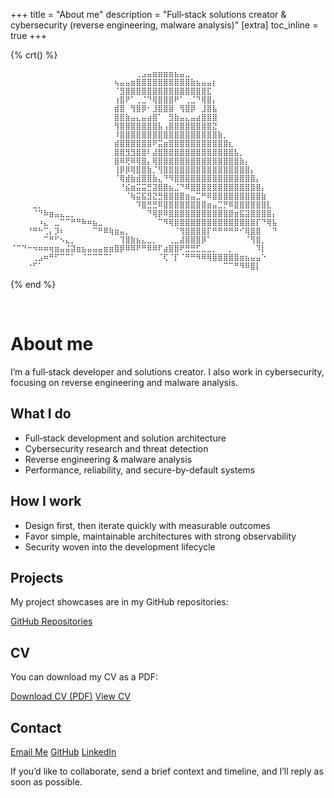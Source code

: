 +++
title = "About me"
description = "Full‑stack solutions creator & cybersecurity (reverse engineering, malware analysis)"
[extra]
toc_inline = true
+++

{% crt() %}
```
⠀⠀⠀⠀⠀⠀⠀⠀⠀⠀⠀⠀⠀⠀⠀⠀⠀⠀⠀⠀⠀⠀⠀⢀⣠⣤⣶⣶⣶⣶⣦⣤⣀⠀⠀⠀⠀⠀⠀⠀⠀⠀⠀⠀⠀⠀⠀⠀⠀
⠀⠀⠀⠀⠀⠀⠀⠀⠀⠀⠀⠀⠀⠀⠀⠀⠀⠀⠀⢦⣤⣤⣶⣿⣿⣿⣿⣿⣿⣿⣿⣿⣿⣷⣦⣤⣤⡆⠀⠀⠀⠀⠀⠀⠀⠀⠀⠀⠀
⠀⠀⠀⠀⠀⠀⠀⠀⠀⠀⠀⠀⠀⠀⠀⠀⠀⠀⠀⠈⣻⣿⣿⣿⣿⣿⣿⣿⣿⣿⣿⣿⣿⣿⣿⣿⣏⠀⠀⠀⠀⠀⠀⠀⠀⠀⠀⠀⠀
⠀⠀⠀⠀⠀⠀⠀⠀⠀⠀⠀⠀⠀⠀⠀⠀⠀⠀⠀⢰⣿⠟⠁⢀⣈⠙⢿⣿⣿⣿⠟⠁⢀⣈⠙⢿⣿⡄⠀⠀⠀⠀⠀⠀⠀⠀⠀⠀⠀
⠀⠀⠀⠀⠀⠀⠀⠀⠀⠀⠀⠀⠀⠀⠀⠀⠀⠀⠀⣾⣿⠀⢻⣿⡿⠂⣸⣿⣿⣿⠀⢻⣿⡿⠀⣸⣿⣧⠀⠀⠀⠀⠀⠀⠀⠀⠀⠀⠀
⠀⠀⠀⠀⠀⠀⠀⠀⠀⠀⠀⠀⠀⠀⠀⠀⠀⠀⠀⣿⣿⣷⣤⣄⣤⣴⣿⠁⠀⣻⣷⣤⣄⣤⣴⣿⣿⣿⠀⠀⠀⠀⠀⠀⠀⠀⠀⠀⠀
⠀⠀⠀⠀⠀⠀⠀⠀⠀⠀⠀⠀⠀⠀⠀⠀⠀⠀⠀⢻⣿⣿⣿⣿⣿⣿⣿⣧⢠⣿⣿⣿⣿⣿⣿⣿⣿⣝⠀⠀⠀⠀⠀⠀⠀⠀⠀⠀⠀
⠀⠀⠀⠀⠀⠀⠀⠀⠀⠀⠀⠀⠀⠀⠀⠀⠀⠀⠀⠸⣿⣿⣿⣿⣿⣿⣿⣿⣿⣿⣿⣿⣿⣿⣿⣿⣿⣿⣷⡀⠀⠀⠀⠀⠀⠀⠀⠀⠀
⠀⠀⠀⠀⠀⠀⠀⠀⠀⠀⠀⠀⠀⠀⠀⠀⠀⠀⠀⣾⣿⣿⣿⣿⣿⣿⠟⣭⣶⣿⣿⣿⣿⣿⣿⣿⣿⣿⣿⣿⣆⠀⠀⠀⠀⠀⠀⠀⠀
⠀⠀⠀⠀⠀⠀⠀⠀⠀⠀⠀⠀⠀⠀⠀⠀⠀⠀⠀⣿⣿⣻⣻⣿⣿⠇⣼⣿⣿⣿⣿⣿⣿⣿⣿⣿⣿⣿⣿⣿⣿⣧⡀⠀⠀⠀⠀⠀⠀
⠀⠀⠀⠀⠀⠀⠀⠀⠀⠀⠀⠀⠀⠀⠀⠀⠀⠀⠀⣿⠿⢟⠿⢿⣿⡄⢿⣿⣿⣿⣿⣿⣿⣿⣿⣿⣿⣿⣿⣿⣿⣿⣷⡄⠀⠀⠀⠀⠀
⠀⠀⠀⠀⠀⠀⠀⠀⠀⠀⠀⠀⠀⠀⠀⠀⠀⠀⠀⢸⡿⡿⢿⣿⣿⣷⡈⢻⣿⣿⣿⣿⣿⣿⣿⣿⣿⣿⣿⣿⣿⣿⣿⣿⡄⠀⠀⠀⠀
⠀⠀⠀⠀⠀⠀⠀⠀⠀⠀⠀⠀⠀⠀⠀⠀⠀⠀⠀⠈⢿⣾⣷⣾⣿⣿⣷⣄⠙⠻⣿⣿⣿⣿⣿⣿⣿⣿⣿⣿⣿⣿⣿⣿⣿⡄⠀⠀⠀
⠀⠀⠀⠀⠀⠀⠀⠀⠀⠀⠀⠀⠀⠀⠀⠀⠀⠀⠀⠀⠘⣮⣶⣭⣭⣛⣽⣿⣿⣦⣈⠙⠿⣿⣿⣿⣿⣿⣿⣿⣿⣿⣿⣿⣿⣿⡄⠀⠀
⠀⠀⠀⠀⠀⠀⠀⠀⠀⠀⠀⠀⠀⠀⠀⠀⠀⠀⠀⠀⠀⠈⢷⣭⣯⣻⣝⣛⣿⣿⣿⣿⣶⣤⣉⠛⠿⣿⣿⣿⣿⣿⣿⣿⣿⣿⣷⠀⠀
⠀⠀⠀⠀⣀⡀⠀⠀⠀⠀⠀⠀⠀⠀⠀⠀⠀⠀⠀⠀⠀⠀⠀⠹⣿⣛⣛⠿⣿⣿⣿⣿⣿⣿⣿⣿⣶⣤⣉⡛⠿⣿⣿⣿⣿⣿⣿⣇⠀
⠀⠀⠀⠀⠈⠙⠷⣶⣤⣄⣀⡀⠀⠀⠀⠀⠀⠀⠀⠀⠀⠀⠀⠀⠀⠙⢿⡿⠿⣿⣿⣿⣿⣿⣿⣿⣿⣿⣿⣿⣿⣶⣯⣽⣿⣿⣿⣿⡄
⠀⠀⠀⠀⠀⠰⣄⠀⣀⠉⠉⠛⠛⠷⠶⣦⣀⠀⠀⠀⠀⠀⠀⠀⠀⠀⠀⠉⠻⢿⣿⣿⣿⣿⣿⣿⣿⣿⣿⣿⣿⣿⣿⣿⣿⡏⠙⢿⣧
⠀⠀⠀⠘⠛⠓⢉⡄⡹⠆⠀⠀⠀⠀⠀⠉⠛⠿⢷⣶⣤⡀⠀⠀⠀⠀⠀⠀⠀⠀⠈⢻⣿⣿⣿⣿⡏⠛⠛⠛⠛⠛⠊⢿⣿⣿⠀⠀⠙
⠀⠀⠀⠀⠀⠀⠉⠛⠋⠢⣄⡀⠀⠀⠀⠀⠀⠀⠀⠀⢹⣿⣷⣦⣄⣀⡀⠀⠀⢀⣀⣼⣿⣿⣿⡿⠁⠀⠀⠀⠀⠀⠀⠈⢻⣿⡀⠀⠀
⠈⠉⠙⠒⠲⠶⠶⢶⣶⣤⣬⣽⣶⣦⣤⣤⣤⣶⣶⣿⡿⠿⠿⠟⠛⠿⠿⠏⣴⣿⣿⠟⣛⣛⣋⣀⣀⡀⠀⠀⡀⠀⠀⠀⠀⠹⡇⠀⠀
⠀⠀⠀⠀⢀⣠⠶⠛⠋⠉⠉⠁⠀⠈⠉⠉⠉⠉⠁⠀⠀⠀⠀⠀⠀⠀⠀⠈⢏⠈⡏⠈⠛⠛⠻⠿⢿⣿⣿⣿⣿⣿⣶⣦⣤⣤⠑⠀⠀
⠀⠀⠀⠐⠋⠁⠀⠀⠀⠀⠀⠀⠀⠀⠀⠀⠀⠀⠀⠀⠀⠀⠀⠀⠀⠀⠀⠀⠀⠀⠀⠀⠀⠀⠀⠀⠀⠀⠀⠉⠉⠛⠻⠿⣿⡇⠀⠀⠀
```
{% end %}

<br>

# About me

I’m a full‑stack developer and solutions creator. I also work in cybersecurity, focusing on reverse engineering and malware analysis.

## What I do

- Full‑stack development and solution architecture
- Cybersecurity research and threat detection
- Reverse engineering & malware analysis
- Performance, reliability, and secure-by-default systems

## How I work

- Design first, then iterate quickly with measurable outcomes
- Favor simple, maintainable architectures with strong observability
- Security woven into the development lifecycle

## Projects

My project showcases are in my GitHub repositories:

<div class="buttons" style="margin-top: 12px;">
  <a href="https://github.com/Malek4522?tab=repositories" class="link external" target="_blank" rel="noopener">GitHub Repositories</a>
</div>

## CV

You can download my CV as a PDF:

<div class="buttons" style="margin-top: 12px;">
  <a href="Messaoudi abdmalek CV.pdf" class="link external" download>Download CV (PDF)</a>
  <a href="Messaoudi abdmalek CV.pdf" class="link external" target="_blank" rel="noopener">View CV</a>
</div>

## Contact

<div class="buttons" style="margin-top: 16px;">
  <a href="mailto:abdmalek.2004@outlook.com" class="link external" target="_blank" rel="noopener">Email Me</a>
  <a href="https://github.com/Malek4522" class="link external" target="_blank" rel="noopener">GitHub</a>
  <a href="https://www.linkedin.com/in/abdmalek-messaoudi/" class="link external" target="_blank" rel="noopener">LinkedIn</a>
</div>

If you’d like to collaborate, send a brief context and timeline, and I’ll reply as soon as possible.

